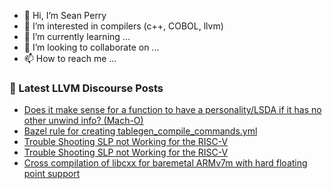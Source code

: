 - 👋 Hi, I’m Sean Perry
- 👀 I’m interested in compilers (c++, COBOL, llvm)
- 🌱 I’m currently learning ...
- 💞️ I’m looking to collaborate on ...
- 📫 How to reach me ...

<!---
s66perry/s66perry is a ✨ special ✨ repository because its `README.md` (this file) appears on your GitHub profile.
You can click the Preview link to take a look at your changes.
--->
### 📕 Latest LLVM Discourse Posts

<!-- DISCOURSE-LLVM:START -->
- [Does it make sense for a function to have a personality/LSDA if it has no other unwind info? &lpar;Mach-O&rpar;](https://discourse.llvm.org/t/does-it-make-sense-for-a-function-to-have-a-personality-lsda-if-it-has-no-other-unwind-info-mach-o/65490#post_2)
- [Bazel rule for creating tablegen_compile_commands.yml](https://discourse.llvm.org/t/bazel-rule-for-creating-tablegen-compile-commands-yml/66272#post_5)
- [Trouble Shooting SLP not Working for the RISC-V](https://discourse.llvm.org/t/trouble-shooting-slp-not-working-for-the-risc-v/66278#post_2)
- [Trouble Shooting SLP not Working for the RISC-V](https://discourse.llvm.org/t/trouble-shooting-slp-not-working-for-the-risc-v/66278#post_1)
- [Cross compilation of libcxx for baremetal ARMv7m with hard floating point support](https://discourse.llvm.org/t/cross-compilation-of-libcxx-for-baremetal-armv7m-with-hard-floating-point-support/66164#post_8)
<!-- DISCOURSE-LLVM:END -->
